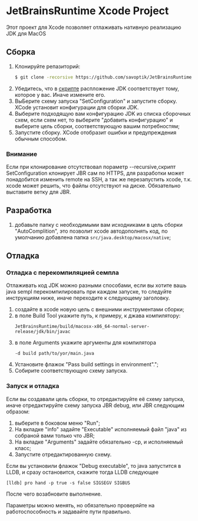 #  JetBrainsRuntime Xcode Project

Этот проект для Xcode позволяет отлаживать нативную реализацию JDK для MacOS

## Сборка

1. Клонируйте репазиторий:
    ```Bash
    $ git clone -recorsive https://github.com/savoptik/JetBrainsRuntime_XCode_project.git
    ```
1. Убедитесь, что в [скрипте](SetConfig.sh) распложение JDK соответствует тому, которое у вас. Иначе измените его.
1. ВыБерите схему запуска "SetConfiguration" и запустите сборку. XCode установит конфигурации для сборки JDK.
1. Выберите подходящую вам конфигурацию JDK из списка сборочных схем, если схем нет, то выберите "добавить конфигурацию" и выберите цель сборки, соответствующую вашим потребностям;
1. Запустите сборку. XCode отобразит ошибки и предупреждения обычным способом.

### Внимание

Если при клонирование отсутствовал пораметр --recursive,скрипт SetConfiguration клонирует JBR сам по HTTPS, для разработки может понадобится изменить remote на SSH, а так же перезапустить xcode, т.к. xcode может решить, что файлы отсутствуют на диске.
Обязательно выставите ветку для JBR.

## Разработка

1. добавьте папку с необходимыми вам исходниками в цель сборки "AutoComplition", это позволит xcode автодополнять код, по умолчанию добавлена папка ```src/java.desktop/macosx/native```;


## Отладка

### Отладка с перекомпиляцией семпла

Отлаживать код JDK можно разными способами, если вы хотите вашь java sempl перекомпилировать при каждом запуске, то следуйте инструкциям ниже, иначе переходите к следующему заголовку.

1. создайте в xcode новую цель с внешними инструментами сборки;
1. в поле Build Tool укажите путь, к примеру, к джава компилятору:
    ```
    JetBrainsRuntime/build/macosx-x86_64-normal-server-release/jdk/bin/javac
    ```
1. в поле Arguments укажите аргументы для компилятора
    ```
    -d build path/to/yor/main.java
    ```
1. Установите флажок "Pass build settings in environment".";
1. Собирите соответствующую схему запуска.

### Запуск и отладка

Если вы создавали цель сборки, то отредактируйте её схему запуска, иначе отредактируйте схему запуска JBR debug, или JBR  следующим образом:

1. выберите в боковом меню "Run";
1. На вкладке "info" задайте "Executable" исполняемый файл "java" из собраной вами только что JBR;
1. На вкладке "Arguments" задайте обязательно -cp, и исполняемый класс;
1. Запустите отредактированную схему.

Если вы установили флажок "Debug executable", то java запустится в LLDB, и сразу остановится, скажите тогда LLDB следующее
```LLDB
[lldb] pro hand -p true -s false SIGSEGV SIGBUS
```
После чего возабновите выполнение.

Параметры можно менять, но обязательно проверяйте на работоспособность и задавайте пути правильно.
